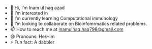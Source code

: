 - 👋 Hi, I’m Inam ul haq azad
- 👀 I’m interested in 
- 🌱 I’m currently learning Computational immunology
- 💞️ I’m looking to collaborate on Bioinfomrmatics related problems.
- 📫 How to reach me at inamulhaq.haq798@gmail.com
- 😄 Pronouns: He/Him
- ⚡ Fun fact: A dabbler

<!---
inamulhaqazad/inamulhaqazad is a ✨ special ✨ repository because its `README.md` (this file) appears on your GitHub profile.
You can click the Preview link to take a look at your changes.
--->
